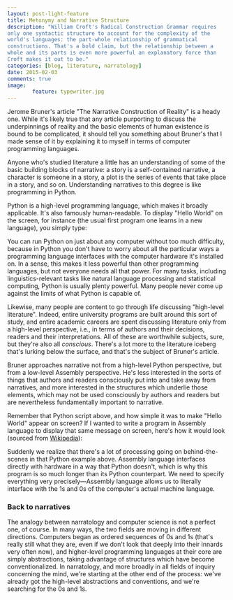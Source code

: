 ```yaml
---
layout: post-light-feature
title: Metonymy and Narrative Structure
description: "William Croft's Radical Construction Grammar requires
only one syntactic structure to account for the complexity of the
world's languages: the part-whole relationship of grammatical
constructions. That's a bold claim, but the relationship between a
whole and its parts is even more powerful an explanatory force than
Croft makes it out to be."
categories: [blog, literature, narratology] 
date: 2015-02-03
comments: true
image: 
        feature: typewriter.jpg
---
```



Jerome Bruner's article "The Narrative Construction of Reality" is a
heady one. While it's likely true that any article purporting to
discuss the underpinnings of reality and the basic elements of human
existence is bound to be complicated, it should tell you something
about Bruner's that I made sense of it by explaining it to myself in
terms of computer programming languages.

Anyone who's studied literature a little has an understanding of some
of the basic building blocks of narrative: a story is a self-contained
narrative, a character is someone in a story, a plot is the series of
events that take place in a story, and so on. Understanding narratives
to this degree is like programming in Python.

Python is a high-level programming language, which makes it broadly
applicable. It's also famously human-readable. To display "Hello
World" on the screen, for instance (the usual first program one learns
in a new language), you simply type:

<script src="https://gist.github.com/menzenski/0b8d0e2ab7f08a864fc5.js"></script>

You can run Python on just about any computer without too
much difficulty, because in Python you don't have to worry about all the
particular ways a programming language interfaces with the computer
hardware it's installed on. In a sense, this makes it less powerful
than other programming languages, but not everyone needs all that
power. For many tasks, including linguistics-relevant tasks like
natural language processing and statistical computing, Python is
usually plenty powerful. Many people never come up against the limits
of what Python is capable of.

Likewise, many people are content to go through life discussing
"high-level literature". Indeed, entire university programs are
built around this sort of study, and entire academic careers are spent
discussing literature only from a high-level perspective, i.e., in
terms of authors and their decisions, readers and their
interpretations. All of these are worthwhile subjects, sure, but
they're also all *conscious*. There's a lot more to the literature
iceberg that's lurking below the surface, and that's the subject of
Bruner's article.

Bruner approaches narrative not from a high-level Python perspective,
but from a low-level Assembly perspective. He's less interested in the
sorts of things that authors and readers consciously put into and take
away from narratives, and more interested in the structures which
underlie those elements, which may not be used consciously by authors
and readers but are nevertheless fundamentally important to
narrative.

Remember that Python script above, and how simple it was to make
"Hello World" appear on screen? If I wanted to write a program in
Assembly language to display that same message on screen, here's how it
would look (sourced from
[Wikipedia](http://en.wikipedia.org/wiki/List_of_Hello_world_program_examples)): 

<script src="https://gist.github.com/menzenski/74dab45619ca69a00df3.js"></script>

Suddenly we realize that there's a lot of processing going on
behind-the-scenes in that Python example above. Assembly language
interfaces directly with hardware in a way that Python doesn't, which
is why this program is so much longer than its Python counterpart. We
need to specify everything very precisely—Assembly language allows us
to literally interface with the 1s and 0s of the computer's actual
machine language. 

### Back to narratives

The analogy between narratology and computer science is not a
perfect one, of course. In many ways, the two fields are moving in
different directions. Computers began as ordered sequences of 0s and
1s (that's really still what they are, even if we don't look that
deeply into their innards very often now), and higher-level
programming languages at their core are simply abstractions, taking
advantage of structures which have become conventionalized. In
narratology, and more broadly in all fields of inquiry concerning the
mind, we're starting at the other end of the process: we've already
got the high-level abstractions and conventions, and we're searching
for the 0s and 1s.
